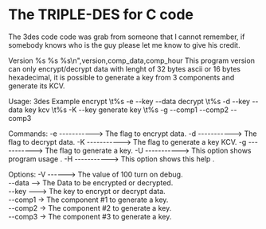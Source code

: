 # The TRIPLE-DES for C code


The 3des code code was grab from someone that I cannot remember, if somebody knows
who is the guy please let me know to give his credit.

Version %s %s %s\n",version,comp_data,comp_hour
This program version can only encrypt/decrypt data with
lenght of 32 bytes ascii or 16 bytes hexadecimal,
it is possible to generate a key from 3 components and
generate its KCV.         

Usage: 3des <command> <options>
Example
encrypt \t%s -e --key <key value> --data <data value>
decrypt \t%s -d --key <key value> --data <data value>
key kcv \t%s -K --key <key value> 
generate key \t%s -g --comp1 <comp1 value> --comp2 <comp2 value> --comp3 <comp3 value>

Commands:
-e  -----------> The flag to encrypt data.
-d  -----------> The flag to decrypt data.
-K  -----------> The flag to generate a key KCV.
-g  -----------> The flag to generate a key.
-U  -----------> This option shows program usage .
-H  -----------> This option shows this help .

Options:
-V <value> ------> The value of 100 turn on debug.           
--data <value> --> The Data to be encrypted or decrypted.           
--key <value> ---> The key to encrypt or decrypt data.           
--comp1 <value> -> The component #1 to generate a key.           
--comp2 <value> -> The component #2 to generate a key.           
--comp3 <value> -> The component #3 to generate a key.           
